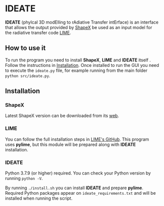 # IDEATE

**IDEATE** (phyIcal 3D modElling to rAdiative Transfer intErface) is an interface that allows the output provided by [ShapeX](https://wsteffen75.wixsite.com/website) be used as an input model for the radiative transfer code [LIME](https://lime.readthedocs.io/en/latest/).


## How to use it

To run the program you need to install **ShapeX**, **LIME** and **IDEATE** itself . Follow the instructions in [Installation](#installation). Once installed to run the GUI you need to execute the `ideate.py` file, for example running from the main folder `python src/ideate.py`.

## Installation

### ShapeX

Latest ShapeX version can be downloaded from its [web](https://wsteffen75.wixsite.com/website/downloads).

### LIME

You can follow the full installation steps in [LIME's GitHub](https://github.com/lime-rt/lime). This program uses **pylime**, but this module will be prepared along with **IDEATE** installation.

### IDEATE

Python 3.7.9 (or higher) required. You can check your Python version by running `python -V`. 

By running `./install.sh` you can install **IDEATE** and prepare **pylime**.
Required Python packages appear on `ideate_requirements.txt` and will be installed when running the script.
